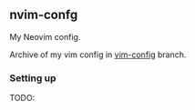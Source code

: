 ## nvim-confg

My Neovim config.

Archive of my vim config in [vim-config][vim-config] branch.

### Setting up

TODO:


[vim-config]: https://github.com/vipul-sharma20/vimrc/tree/vim-config
